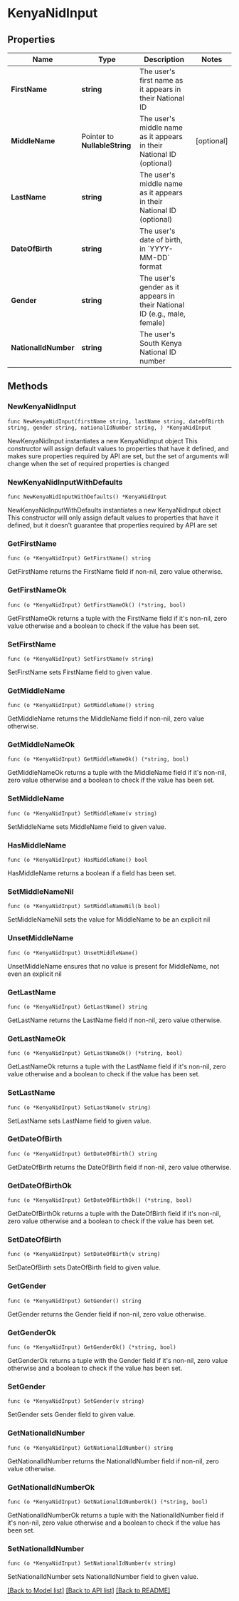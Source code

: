 # KenyaNidInput

## Properties

Name | Type | Description | Notes
------------ | ------------- | ------------- | -------------
**FirstName** | **string** | The user&#39;s first name as it appears in their National ID | 
**MiddleName** | Pointer to **NullableString** | The user&#39;s middle name as it appears in their National ID (optional) | [optional] 
**LastName** | **string** | The user&#39;s middle name as it appears in their National ID (optional) | 
**DateOfBirth** | **string** | The user&#39;s date of birth, in &#x60;YYYY-MM-DD&#x60; format | 
**Gender** | **string** | The user&#39;s gender as it appears in their National ID (e.g., male, female) | 
**NationalIdNumber** | **string** | The user&#39;s South Kenya National ID number | 

## Methods

### NewKenyaNidInput

`func NewKenyaNidInput(firstName string, lastName string, dateOfBirth string, gender string, nationalIdNumber string, ) *KenyaNidInput`

NewKenyaNidInput instantiates a new KenyaNidInput object
This constructor will assign default values to properties that have it defined,
and makes sure properties required by API are set, but the set of arguments
will change when the set of required properties is changed

### NewKenyaNidInputWithDefaults

`func NewKenyaNidInputWithDefaults() *KenyaNidInput`

NewKenyaNidInputWithDefaults instantiates a new KenyaNidInput object
This constructor will only assign default values to properties that have it defined,
but it doesn't guarantee that properties required by API are set

### GetFirstName

`func (o *KenyaNidInput) GetFirstName() string`

GetFirstName returns the FirstName field if non-nil, zero value otherwise.

### GetFirstNameOk

`func (o *KenyaNidInput) GetFirstNameOk() (*string, bool)`

GetFirstNameOk returns a tuple with the FirstName field if it's non-nil, zero value otherwise
and a boolean to check if the value has been set.

### SetFirstName

`func (o *KenyaNidInput) SetFirstName(v string)`

SetFirstName sets FirstName field to given value.


### GetMiddleName

`func (o *KenyaNidInput) GetMiddleName() string`

GetMiddleName returns the MiddleName field if non-nil, zero value otherwise.

### GetMiddleNameOk

`func (o *KenyaNidInput) GetMiddleNameOk() (*string, bool)`

GetMiddleNameOk returns a tuple with the MiddleName field if it's non-nil, zero value otherwise
and a boolean to check if the value has been set.

### SetMiddleName

`func (o *KenyaNidInput) SetMiddleName(v string)`

SetMiddleName sets MiddleName field to given value.

### HasMiddleName

`func (o *KenyaNidInput) HasMiddleName() bool`

HasMiddleName returns a boolean if a field has been set.

### SetMiddleNameNil

`func (o *KenyaNidInput) SetMiddleNameNil(b bool)`

 SetMiddleNameNil sets the value for MiddleName to be an explicit nil

### UnsetMiddleName
`func (o *KenyaNidInput) UnsetMiddleName()`

UnsetMiddleName ensures that no value is present for MiddleName, not even an explicit nil
### GetLastName

`func (o *KenyaNidInput) GetLastName() string`

GetLastName returns the LastName field if non-nil, zero value otherwise.

### GetLastNameOk

`func (o *KenyaNidInput) GetLastNameOk() (*string, bool)`

GetLastNameOk returns a tuple with the LastName field if it's non-nil, zero value otherwise
and a boolean to check if the value has been set.

### SetLastName

`func (o *KenyaNidInput) SetLastName(v string)`

SetLastName sets LastName field to given value.


### GetDateOfBirth

`func (o *KenyaNidInput) GetDateOfBirth() string`

GetDateOfBirth returns the DateOfBirth field if non-nil, zero value otherwise.

### GetDateOfBirthOk

`func (o *KenyaNidInput) GetDateOfBirthOk() (*string, bool)`

GetDateOfBirthOk returns a tuple with the DateOfBirth field if it's non-nil, zero value otherwise
and a boolean to check if the value has been set.

### SetDateOfBirth

`func (o *KenyaNidInput) SetDateOfBirth(v string)`

SetDateOfBirth sets DateOfBirth field to given value.


### GetGender

`func (o *KenyaNidInput) GetGender() string`

GetGender returns the Gender field if non-nil, zero value otherwise.

### GetGenderOk

`func (o *KenyaNidInput) GetGenderOk() (*string, bool)`

GetGenderOk returns a tuple with the Gender field if it's non-nil, zero value otherwise
and a boolean to check if the value has been set.

### SetGender

`func (o *KenyaNidInput) SetGender(v string)`

SetGender sets Gender field to given value.


### GetNationalIdNumber

`func (o *KenyaNidInput) GetNationalIdNumber() string`

GetNationalIdNumber returns the NationalIdNumber field if non-nil, zero value otherwise.

### GetNationalIdNumberOk

`func (o *KenyaNidInput) GetNationalIdNumberOk() (*string, bool)`

GetNationalIdNumberOk returns a tuple with the NationalIdNumber field if it's non-nil, zero value otherwise
and a boolean to check if the value has been set.

### SetNationalIdNumber

`func (o *KenyaNidInput) SetNationalIdNumber(v string)`

SetNationalIdNumber sets NationalIdNumber field to given value.



[[Back to Model list]](../README.md#documentation-for-models) [[Back to API list]](../README.md#documentation-for-api-endpoints) [[Back to README]](../README.md)


